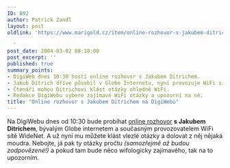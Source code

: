 ```yaml
---
ID: 892
author: Patrick Zandl
layout: post
oldlink: 'https://www.marigold.cz/item/online-rozhovor-s-jakubem-ditrichem-na-digiwebu

  '
post_date: 2004-03-02 08:18:00
post_excerpt: ''
published: true
summary_points:
- DigiWeb dnes 10:30 hostí online rozhovor s Jakubem Ditrichem.
- Jakub Ditrich dříve působil v Globe Internetu, nyní provozuje WiFi síť WideNet.
- Čtenáři mohou Ditrichovi klást otázky ohledně WiFi.
- Redakce DigiWebu vybere zajímavé WiFi otázky a upozorní na ně.
title: "Online rozhovor s Jakubem Ditrichem na DigiWebu"
---
```


Na DigiWebu dnes od 10:30 bude probíhat <A href="http://www.digiweb.cz/ditrich" target=_blank>online rozhovor</A> <STRONG>s Jakubem Ditrichem</STRONG>, bývalým Globe internetem a současným provozovatelem WiFi sítě WideNet. A už nyní mu můžete klást vlezlé otázky a dolovat z něj nějaká moudra. Nebojte, já pak ty otázky pročtu <EM>(samozřejmě až budou zodpovězené!)</EM> a pokud tam bude něco wifologicky zajímavého, tak na to upozorním.
